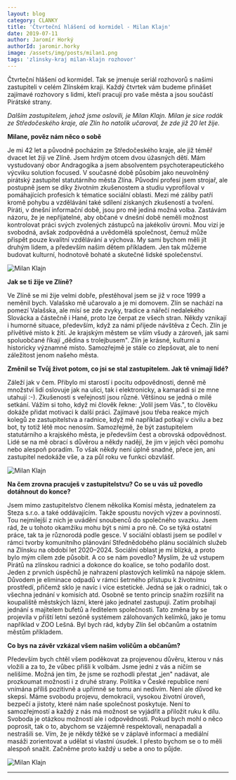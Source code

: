 ```yaml
---
layout: blog
category: CLANKY
title: 'Čtvrteční hlášení od kormidel - Milan Klajn'
date: 2019-07-11
author: Jaromír Horký
authorId: jaromir.horky
image: /assets/img/posts/milan1.png   
tags: 'zlinsky-kraj milan-klajn rozhovor'
---
```

Čtvrteční hlášení od kormidel. Tak se jmenuje seriál rozhovorů s našimi zastupiteli v celém Zlínském kraji. Každý čtvrtek vám budeme přinášet zajímavé rozhovory s lidmi, kteří pracují pro vaše města a jsou součástí Pirátské strany.

*Dalším zastupitelem, jehož jsme oslovili, je Milan Klajn. Milan je sice rodák ze Středočeského kraje, ale Zlín ho natolik učaroval, že zde již 20 let žije.* 

**Milane, pověz nám něco o sobě**

Je mi 42 let a původně pocházím ze Středočeského kraje, ale již téměř dvacet let žiji ve Zlíně. Jsem hrdým otcem dvou úžasných dětí. Mám vystudovaný obor Andragogika a jsem absolventem psychoterapeutického výcviku solution focused. V současné době působím jako neuvolněný pirátský zastupitel statutárního města Zlína. Původní profesí jsem strojař, ale postupně jsem se díky životním zkušenostem a studiu vyprofiloval v pomáhajících profesích k tématice sociální oblasti.  Mezi mé záliby patří kromě pohybu a vzdělávání také sdílení získaných zkušeností a tvoření. Piráti, v dnešní informační době, jsou pro mě jediná možná volba. Zastávám názoru, že je nepřijatelné, aby občané v dnešní době neměli možnost kontrolovat práci svých zvolených zástupců na jakékoliv úrovni. Mou vizí je svobodná, avšak zodpovědná a uvědomělá společnost, čemuž může přispět pouze kvalitní vzdělávání a výchova. My sami bychom měli jít druhým lidem, a především našim dětem příkladem. Jen tak můžeme budovat kulturní, hodnotově bohaté a skutečné lidské společenství. 

![Milan Klajn](https://zlinsky.pirati.cz/assets/img/posts/milan2.JPG)

**Jak se ti žije ve Zlíně?**

Ve Zlíně se mi žije velmi dobře, přestěhoval jsem se již v roce 1999 a neměnil bych. Valašsko mě učarovalo a je mi domovem. Zlín se nachází na pomezí Valašska, ale mísí se zde zvyky, tradice a nářečí nedalekého Slovácka a částečně i Hané, proto lze čerpat ze všech stran. Někdy vznikají i humorné situace, především, když za námi přijede návštěva z Čech. Zlín je přívětivé místo k žití. Je krajským městem se vším všudy a zároveň, jak sami spoluobčané říkají „dědina s trolejbusem". Zlín je krásné, kulturní a historicky významné místo. Samozřejmě je stále co zlepšovat, ale to není záležitost jenom našeho města.

**Změnil se Tvůj život potom, co jsi se stal zastupitelem. Jak tě vnímají lidé?**

Záleží jak v čem. Přibylo mi starostí i pocitu odpovědnosti, denně mě množství lidí oslovuje jak na ulici, tak i elektronicky, a kamarádi si ze mne utahují :-). Zkušenosti s veřejností jsou různé. Většinou se jedná o milé setkání. Vážím si toho, když mi člověk řekne: „Volil jsem Vás.", to člověku dokáže přidat motivaci k další práci. Zajímavé jsou třeba reakce mých kolegů ze zastupitelstva a radnice, když mě například potkají v civilu a bez bot, ty totiž létě moc nenosím. Samozřejmě, že být zastupitelem statutárního a krajského města, je především čest a obrovská odpovědnost. Lidé se na mě obrací s důvěrou a někdy nadějí, že jim v jejich věci pomohu nebo alespoň poradím. To však někdy není úplně snadné, přece jen, ani zastupitel nedokáže vše, a za půl roku ve funkci obzvlášť.

![Milan Klajn](https://zlinsky.pirati.cz/assets/img/posts/milan3.jpg)

**Na čem zrovna pracuješ v zastupitelstvu? Co se u vás už povedlo dotáhnout do konce?**

Jsem mimo zastupitelstvo členem několika Komisí města, jednatelem za Steza s.r.o. a také oddávajícím. Takže spoustu nových výzev a povinností. Tou nejmilejší z nich je uvádění snoubenců do společného svazku. Jsem rád, že u tohoto okamžiku mohu být s nimi a pro ně. Co se týká ostatní práce, tak ta je různorodá podle gesce. V sociální oblasti jsem se podílel v rámci tvorby komunitního plánování Střednědobého plánu sociálních služeb na Zlínsku na období let 2020–2024. Sociální oblast je mi blízká, a proto bylo mým cílem zde působit. A co se nám povedlo? Myslím, že už vstupem Pirátů na zlínskou radnici a dokonce do koalice, se toho podařilo dost. Jeden z prvních úspěchů je nahrazení plastových kelímků na nápoje sklem. Důvodem je eliminace odpadů v rámci šetrného přístupu k životnímu prostředí, přičemž sklo je navíc i více estetické. Jedná se jak o radnici, tak o všechna jednání v komisích atd. Osobně se tento princip snažím rozšířit na koupaliště městských lázní, které jako jednatel zastupuji. Zatím probíhají jednání s majitelem bufetů a ředitelem společnosti. Tato změna by se projevila v příští letní sezóně systémem zálohovaných kelímků, jako je tomu například v ZOO Lešná. Byl bych rád, kdyby Zlín šel občanům a ostatním městům příkladem.

**Co bys na závěr vzkázal všem našim voličům a občanům?**

Především bych chtěl všem poděkovat za projevenou důvěru, kterou v nás vložili a za to, že vůbec přišli k volbám. Jsme jedni z vás a ničím se nelišíme. Možná jen tím, že jsme se rozhodli přestat „jen" nadávat, ale prozkoumat možnosti i z druhé strany. Politika v České republice není vnímána příliš pozitivně a upřímně se tomu ani nedivím. Není ale důvod ke skepsi. Máme svobodu projevu, demokracii, vysokou životní úroveň, bezpečí a jistoty, které nám naše společnost poskytuje. Není to samozřejmostí a každý z nás má možnost se vyjádřit a přiložit ruku k dílu. Svoboda je otázkou možností ale i odpovědnosti. Pokud bych mohl o něco poprosit, tak o to, abychom se vzájemně respektovali, nenapadali a nestrašili se. Vím, že je někdy těžké se v záplavě informací a mediální masáži zorientovat a udělat si vlastní úsudek. I přesto bychom se o to měli alespoň snažit. Začněme proto každý u sebe a ono to půjde.

![Milan Klajn](https://zlinsky.pirati.cz/assets/img/posts/milan4.jpg)

---
